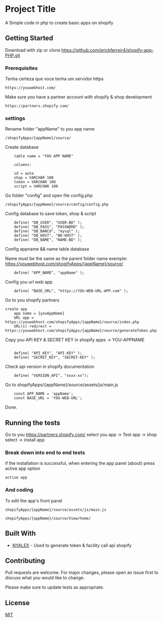 # Project Title

A Simple code in php to create basic apps on shopify

## Getting Started

Download with zip or clone https://github.com/erickferreir4/shopify-app-PHP.git

### Prerequisites

Tenha certeza que voce tenha um servidor https

```
https://youwebhost.com/
```

Make sure you have a partner account with shopify & shop development

```
https://partners.shopify.com/
```

### settings

Rename folder "appName" to you app name

```
/shopifyApps/{appName}/source/
```

Create database

```
 	table name = "YOU APP NAME"

	columns:

	id = auto
	shop = VARCHAR 100
	token = VARCHAR 100
	script = VARCHAR 100
```

Go folder "config" and open file config.php

```
/shopifyApps/{appName}/source/config/config.php
```

Config database to save token, shop & script

```
	define( "DB_USER", "USER-BD" );
	define( "DB_PASS", "PASSWORD" );
	define( "DB_BANCO", "mysql" );
	define( "DB_HOST", "BD-HOST" );
	define( "DB_NAME", "NAME-BD" );
```

Config appname && name table database

Name must be the same as the parent folder name
exemple:
    https://youwebhost.com/shopifyApps/{appName}/source/


```
	define( "APP_NAME", "appName" );
```

Config you url web app

```
	define( "BASE_URL", "https://YOU-WEB-URL-APP.com" );
```

Go to you shopify partners

```
create app
	app name = {youAppName}
  	URL app = https://youwebhost.com/shopifyApps/{appName}/source/index.php
	URL(s) redirect = https://youwebhost.com/shopifyApps/{appName}/source/generateToken.php
```

Copy you API KEY & SECRET KEY in shopify apps -> YOU-APPNAME

```

	define( "API_KEY", "API-KEY" );
	define( "SECRET_KEY", "SECRET-KEY" );
```

Check api version in shopify documentation

```
	define( "VERSION_API", "xxxx-xx");
```

Go to shopifyApps/{appName}/source/assets/js/main.js

```
	const APP_NAME = 'appName';
	const BASE_URL = 'YOU-WEB-URL';
```


Done.

## Running the tests

Go to you https://partners.shopify.com/ select you app -> Test app -> shop select -> install app

### Break down into end to end tests

if the installation is successful, when entering the app panel (about) press active app option

```
active app
```

### And coding

To edit the app's front panel

```
shopifyApps/{appName}/source/assets/js/main.js

shopifyApps/{appName}/source/View/home/
```

## Built With

* [NYALEX](https://github.com/nyalex/shopify-generating-api-token-guide) - Used to generate token & facility call api shopify

## Contributing

Pull requests are welcome. For major changes, please open an issue first to discuss what you would like to change.

Please make sure to update tests as appropriate.

## License

[MIT](https://choosealicense.com/licenses/mit/)
